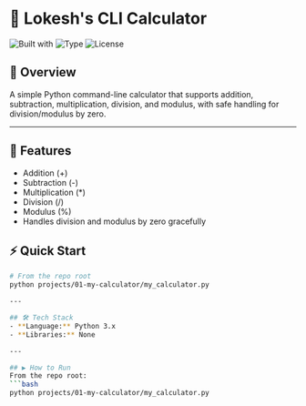 # 🧮 Lokesh's CLI Calculator 

![Built with](https://img.shields.io/badge/Python-3.x-informational)
![Type](https://img.shields.io/badge/Project-CLI-blue)
![License](https://img.shields.io/badge/License-MIT-success)

## 📖 Overview
A simple Python command-line calculator that supports addition, subtraction, multiplication, division, and modulus, with safe handling for division/modulus by zero.

---

## 🚀 Features
- Addition (+)
- Subtraction (-)
- Multiplication (*)
- Division (/)
- Modulus (%)
- Handles division and modulus by zero gracefully

## ⚡ Quick Start
```bash
# From the repo root
python projects/01-my-calculator/my_calculator.py

---

## 🛠 Tech Stack
- **Language:** Python 3.x
- **Libraries:** None

---

## ▶️ How to Run
From the repo root:
```bash
python projects/01-my-calculator/my_calculator.py
